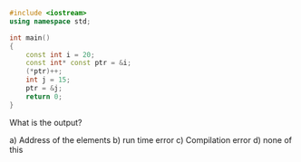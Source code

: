 ```cpp
#include <iostream> 
using namespace std; 

int main() 
{ 
	const int i = 20; 
	const int* const ptr = &i; 
	(*ptr)++; 
	int j = 15; 
	ptr = &j; 
	return 0; 
} 
```
What is the output?

a) Address of the elements
b) run time error
c) Compilation error
d) none of this
